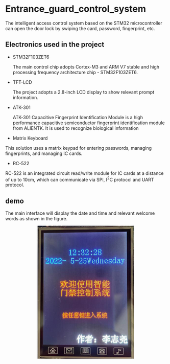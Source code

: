# Entrance_guard_control_system

The intelligent access control system based on the STM32 microcontroller can open the door lock by swiping the card, password, fingerprint, etc.

## Electronics used in the project

- STM32F103ZET6
  
  The main control chip adopts Cortex-M3 and ARM V7 stable and high processing frequency architecture chip - STM32F103ZET6.
  
- TFT-LCD

  The project adopts a 2.8-inch LCD display to show relevant prompt information.

- ATK-301

  ATK-301 Capacitive Fingerprint Identification Module is a high performance capacitive semiconductor fingerprint identification module from ALIENTK. It is used to recognize biological information
  
- Matrix Keyboard

This solution uses a matrix keypad for entering passwords, managing fingerprints, and managing IC cards.

- RC-522

RC-522 is an integrated circuit read/write module for IC cards at a distance of up to 10cm, which can communicate via SPI, I<sup>2</sup>C protocol and UART protocol.

## demo

The main interface will display the date and time and relevant welcome words as shown in the figure.
<p align = "center">
<img src="https://github.com/Idowhat/img_video/blob/main/imag_Entrance_guard/main_interface.png?raw=true" width = "60%" height = "60%" />
</p>
